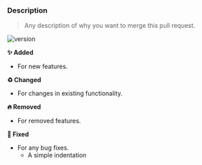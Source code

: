### Description

> Any description of why you want to merge this pull request.

![version](https://img.shields.io/badge/version-v0.0.0-EBCB8B?style=for-the-badge)

**✨ Added**

-   For new features.

**♻️ Changed**

-   For changes in existing functionality.

**🔥 Removed**

-   For removed features.

**🐛 Fixed**

-   For any bug fixes.
    -   A simple indentation
